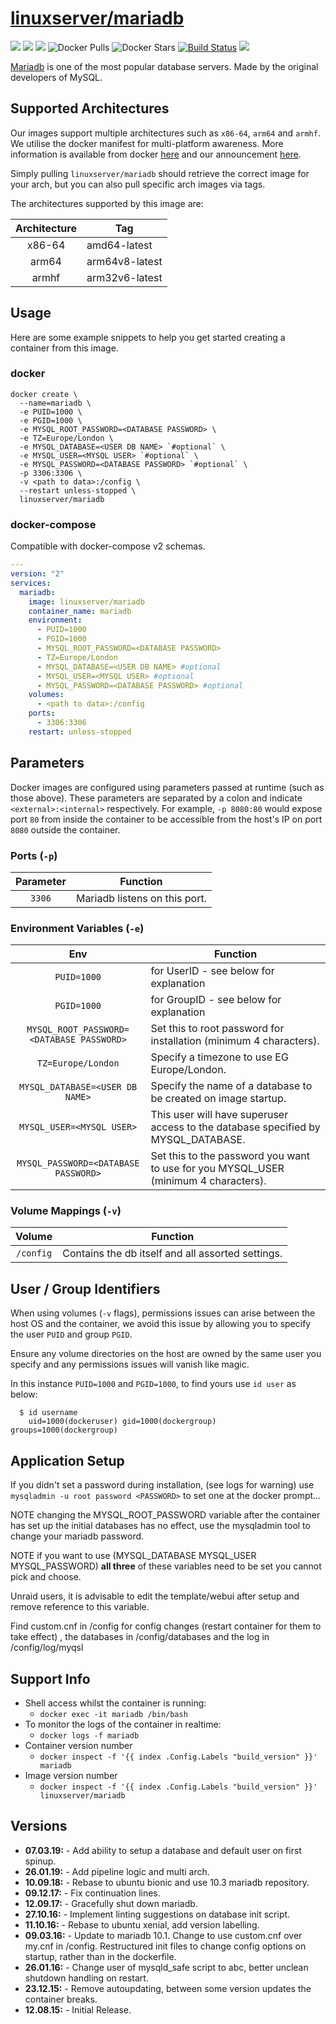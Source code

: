 # [linuxserver/mariadb](https://github.com/linuxserver/docker-mariadb)

[![](https://img.shields.io/discord/354974912613449730.svg?logo=discord&label=LSIO%20Discord&style=flat-square)](https://discord.gg/YWrKVTn)
[![](https://images.microbadger.com/badges/version/linuxserver/mariadb.svg)](https://microbadger.com/images/linuxserver/mariadb "Get your own version badge on microbadger.com")
[![](https://images.microbadger.com/badges/image/linuxserver/mariadb.svg)](https://microbadger.com/images/linuxserver/mariadb "Get your own version badge on microbadger.com")
![Docker Pulls](https://img.shields.io/docker/pulls/linuxserver/mariadb.svg)
![Docker Stars](https://img.shields.io/docker/stars/linuxserver/mariadb.svg)
[![Build Status](https://ci.linuxserver.io/buildStatus/icon?job=Docker-Pipeline-Builders/docker-mariadb/master)](https://ci.linuxserver.io/job/Docker-Pipeline-Builders/job/docker-mariadb/job/master/)
[![](https://lsio-ci.ams3.digitaloceanspaces.com/linuxserver/mariadb/latest/badge.svg)](https://lsio-ci.ams3.digitaloceanspaces.com/linuxserver/mariadb/latest/index.html)

[Mariadb](https://mariadb.org/) is one of the most popular database servers. Made by the original developers of MySQL.

## Supported Architectures

Our images support multiple architectures such as `x86-64`, `arm64` and `armhf`. We utilise the docker manifest for multi-platform awareness. More information is available from docker [here](https://github.com/docker/distribution/blob/master/docs/spec/manifest-v2-2.md#manifest-list) and our announcement [here](https://blog.linuxserver.io/2019/02/21/the-lsio-pipeline-project/). 

Simply pulling `linuxserver/mariadb` should retrieve the correct image for your arch, but you can also pull specific arch images via tags.

The architectures supported by this image are:

| Architecture | Tag |
| :----: | --- |
| x86-64 | amd64-latest |
| arm64 | arm64v8-latest |
| armhf | arm32v6-latest |


## Usage

Here are some example snippets to help you get started creating a container from this image.

### docker

```
docker create \
  --name=mariadb \
  -e PUID=1000 \
  -e PGID=1000 \
  -e MYSQL_ROOT_PASSWORD=<DATABASE PASSWORD> \
  -e TZ=Europe/London \
  -e MYSQL_DATABASE=<USER DB NAME> `#optional` \
  -e MYSQL_USER=<MYSQL USER> `#optional` \
  -e MYSQL_PASSWORD=<DATABASE PASSWORD> `#optional` \
  -p 3306:3306 \
  -v <path to data>:/config \
  --restart unless-stopped \
  linuxserver/mariadb
```


### docker-compose

Compatible with docker-compose v2 schemas.

```yaml
---
version: "2"
services:
  mariadb:
    image: linuxserver/mariadb
    container_name: mariadb
    environment:
      - PUID=1000
      - PGID=1000
      - MYSQL_ROOT_PASSWORD=<DATABASE PASSWORD>
      - TZ=Europe/London
      - MYSQL_DATABASE=<USER DB NAME> #optional
      - MYSQL_USER=<MYSQL USER> #optional
      - MYSQL_PASSWORD=<DATABASE PASSWORD> #optional
    volumes:
      - <path to data>:/config
    ports:
      - 3306:3306
    restart: unless-stopped
```

## Parameters

Docker images are configured using parameters passed at runtime (such as those above). These parameters are separated by a colon and indicate `<external>:<internal>` respectively. For example, `-p 8080:80` would expose port `80` from inside the container to be accessible from the host's IP on port `8080` outside the container.

### Ports (`-p`)

| Parameter | Function |
| :----: | --- |
| `3306` | Mariadb listens on this port. |


### Environment Variables (`-e`)

| Env | Function |
| :----: | --- |
| `PUID=1000` | for UserID - see below for explanation |
| `PGID=1000` | for GroupID - see below for explanation |
| `MYSQL_ROOT_PASSWORD=<DATABASE PASSWORD>` | Set this to root password for installation (minimum 4 characters). |
| `TZ=Europe/London` | Specify a timezone to use EG Europe/London. |
| `MYSQL_DATABASE=<USER DB NAME>` | Specify the name of a database to be created on image startup. |
| `MYSQL_USER=<MYSQL USER>` | This user will have superuser access to the database specified by MYSQL_DATABASE. |
| `MYSQL_PASSWORD=<DATABASE PASSWORD>` | Set this to the password you want to use for you MYSQL_USER (minimum 4 characters). |

### Volume Mappings (`-v`)

| Volume | Function |
| :----: | --- |
| `/config` | Contains the db itself and all assorted settings. |



## User / Group Identifiers

When using volumes (`-v` flags), permissions issues can arise between the host OS and the container, we avoid this issue by allowing you to specify the user `PUID` and group `PGID`.

Ensure any volume directories on the host are owned by the same user you specify and any permissions issues will vanish like magic.

In this instance `PUID=1000` and `PGID=1000`, to find yours use `id user` as below:

```
  $ id username
    uid=1000(dockeruser) gid=1000(dockergroup) groups=1000(dockergroup)
```

## Application Setup

If you didn't set a password during installation, (see logs for warning) use
`mysqladmin -u root password <PASSWORD>`
to set one at the docker prompt...

NOTE changing the MYSQL_ROOT_PASSWORD variable after the container has set up the initial databases has no effect, use the mysqladmin tool to change your mariadb password.

NOTE if you want to use (MYSQL_DATABASE MYSQL_USER MYSQL_PASSWORD) **all three** of these variables need to be set you cannot pick and choose.

Unraid users, it is advisable to edit the template/webui after setup and remove reference to this variable.

Find custom.cnf in /config for config changes (restart container for them to take effect)
, the databases in /config/databases and the log in /config/log/myqsl



## Support Info

* Shell access whilst the container is running: 
  * `docker exec -it mariadb /bin/bash`
* To monitor the logs of the container in realtime: 
  * `docker logs -f mariadb`
* Container version number 
  * `docker inspect -f '{{ index .Config.Labels "build_version" }}' mariadb`
* Image version number
  * `docker inspect -f '{{ index .Config.Labels "build_version" }}' linuxserver/mariadb`

## Versions

* **07.03.19:** - Add ability to setup a database and default user on first spinup.
* **26.01.19:** - Add pipeline logic and multi arch.
* **10.09.18:** - Rebase to ubuntu bionic and use 10.3 mariadb repository.
* **09.12.17:** - Fix continuation lines.
* **12.09.17:** - Gracefully shut down mariadb.
* **27.10.16:** - Implement linting suggestions on database init script.
* **11.10.16:** - Rebase to ubuntu xenial, add version labelling.
* **09.03.16:** - Update to mariadb 10.1. Change to use custom.cnf over my.cnf in /config. Restructured init files to change config options on startup, rather than in the dockerfile.
* **26.01.16:** - Change user of mysqld_safe script to abc, better unclean shutdown handling on restart.
* **23.12.15:** - Remove autoupdating, between some version updates the container breaks.
* **12.08.15:** - Initial Release.

